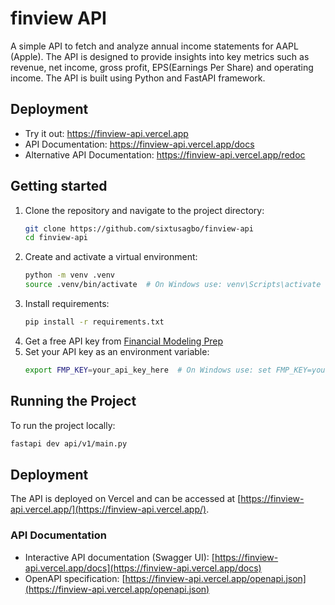 # finview API

A simple API to fetch and analyze annual income statements for AAPL (Apple). The API is designed to provide insights into key metrics such as revenue, net income, gross profit, EPS(Earnings Per Share) and operating income. The API is built using Python and FastAPI framework.

## Deployment

* Try it out: https://finview-api.vercel.app
* API Documentation: https://finview-api.vercel.app/docs
* Alternative API Documentation: https://finview-api.vercel.app/redoc

## Getting started

1. Clone the repository and navigate to the project directory:
   ```bash
   git clone https://github.com/sixtusagbo/finview-api
   cd finview-api
   ```
2. Create and activate a virtual environment:
   ```bash
   python -m venv .venv
   source .venv/bin/activate  # On Windows use: venv\Scripts\activate
   ```
3. Install requirements:
   ```bash
   pip install -r requirements.txt
   ```
4. Get a free API key from [Financial Modeling Prep](https://financialmodelingprep.com/)
5. Set your API key as an environment variable:
   ```bash
   export FMP_KEY=your_api_key_here  # On Windows use: set FMP_KEY=your_api_key_here
   ```

## Running the Project

To run the project locally:

```bash
fastapi dev api/v1/main.py
```

## Deployment

The API is deployed on Vercel and can be accessed at [https://finview-api.vercel.app/](https://finview-api.vercel.app/).

### API Documentation

- Interactive API documentation (Swagger UI): [https://finview-api.vercel.app/docs](https://finview-api.vercel.app/docs)
- OpenAPI specification: [https://finview-api.vercel.app/openapi.json](https://finview-api.vercel.app/openapi.json)
